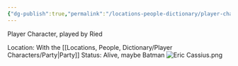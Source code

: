 ```yaml
---
{"dg-publish":true,"permalink":"/locations-people-dictionary/player-characters/eric-cassius/","tags":["PlayerCharacter"]}
---
```


Player Character, played by Ried

Location: With the [[Locations, People, Dictionary/Player Characters/Party\|Party]]
Status: Alive, maybe Batman
![Eric Cassius.png](/img/user/Pictures/Eric%20Cassius.png)